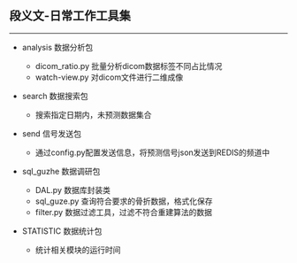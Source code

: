 段义文-日常工作工具集
-------------------------
-------------------------

* analysis 数据分析包
    * dicom_ratio.py 批量分析dicom数据标签不同占比情况
    * watch-view.py 对dicom文件进行二维成像

* search 数据搜索包
    * 搜索指定日期内，未预测数据集合

* send 信号发送包
    * 通过config.py配置发送信息，将预测信号json发送到REDIS的频道中

* sql_guzhe 数据调研包
    * DAL.py 数据库封装类
    * sql_guze.py 查询符合要求的骨折数据，格式化保存
    * filter.py 数据过滤工具，过滤不符合重建算法的数据

* STATISTIC 数据统计包
    * 统计相关模块的运行时间

